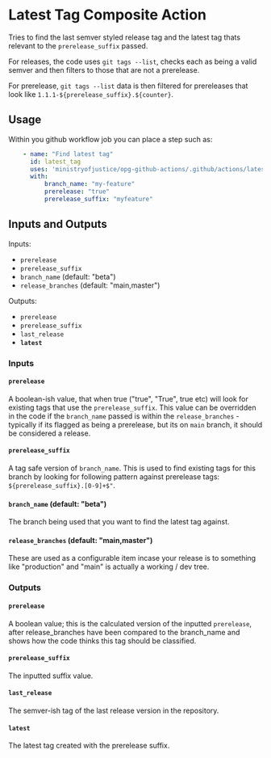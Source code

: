 # Latest Tag Composite Action

Tries to find the last semver styled release tag and the latest tag thats relevant to the `prerelease_suffix` passed.

For releases, the code uses `git tags --list`, checks each as being a valid semver and then filters to those that are not a prerelease.

For prerelease, `git tags --list` data is then filtered for prereleases that look like `1.1.1-${prerelease_suffix}.${counter}`.


## Usage

Within you github workflow job you can place a step such as:

```yaml
    - name: "Find latest tag"
      id: latest_tag
      uses: 'ministryofjustice/opg-github-actions/.github/actions/latest-tag@v2.3.1'
      with:
          branch_name: "my-feature"
          prerelease: "true"
          prerelease_suffix: "myfeature"
```

## Inputs and Outputs

Inputs:
- `prerelease`
- `prerelease_suffix`
- `branch_name` (default: "beta")
- `release_branches` (default: "main,master")

Outputs:
- `prerelease`
- `prerelease_suffix`
- `last_release`
- **`latest`**

### Inputs

#### `prerelease`
A boolean-ish value, that when true ("true", "True", true etc) will look for existing tags that use the `prerelease_suffix`. This value can be overridden in the code if the `branch_name` passed is within the `release_branches` - typically if its flagged as being a prerelease, but its on `main` branch, it should be considered a release.

#### `prerelease_suffix`
A tag safe version of `branch_name`. This is used to find existing tags for this branch by looking for following pattern against prerelease tags: `${prerelease_suffix}.[0-9]+$"`.

#### `branch_name` (default: "beta")
The branch being used that you want to find the latest tag against.

#### `release_branches` (default: "main,master")
These are used as a configurable item incase your release is to something like "production" and "main" is actually a working / dev tree.


### Outputs

#### `prerelease`
A boolean value; this is the calculated version of the inputted `prerelease`, after release_branches have been compared to the branch_name and shows how the code thinks this tag should be classified.

#### `prerelease_suffix`
The inputted suffix value.

#### `last_release`
The semver-ish tag of the last release version in the repository.

#### `latest`
The latest tag created with the prerelease suffix.
